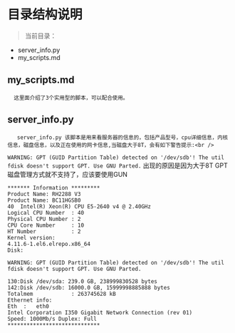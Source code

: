 # 目录结构说明
>当前目录：
   + server_info.py
   + my_scripts.md
## my_scripts.md
      这里面介绍了3个实用型的脚本，可以配合使用。
## server_info.py
       server_info.py 该脚本是用来看服务器的信息的，包括产品型号，cpu详细信息，内核信息，磁盘信息，以及正在使用的网卡信息,当磁盘大于8T，会有如下警告提示:<br />
```WARNING: GPT (GUID Partition Table) detected on '/dev/sdb'! The util fdisk doesn't support GPT. Use GNU Parted.```
出现的原因是因为大于8T GPT磁盘管理方式就不支持了，应该要使用GUN
```
******* Information *********
Product Name: RH2288 V3
Product Name: BC11HGSB0
40  Intel(R) Xeon(R) CPU E5-2640 v4 @ 2.40GHz
Logical CPU Number  : 40
Physical CPU Number : 2
CPU Core Number     : 10
HT Number           : 2
Kernel version:
4.11.6-1.el6.elrepo.x86_64
Disk:

WARNING: GPT (GUID Partition Table) detected on '/dev/sdb'! The util fdisk doesn't support GPT. Use GNU Parted.

130:Disk /dev/sda: 239.0 GB, 238999830528 bytes
142:Disk /dev/sdb: 16000.0 GB, 15999998885888 bytes
Totalmem            : 263745628 kB
Ethernet info:
Eth  :   eth0
Intel Corporation I350 Gigabit Network Connection (rev 01)
Speed: 1000Mb/s Duplex: Full
*****************************
```
